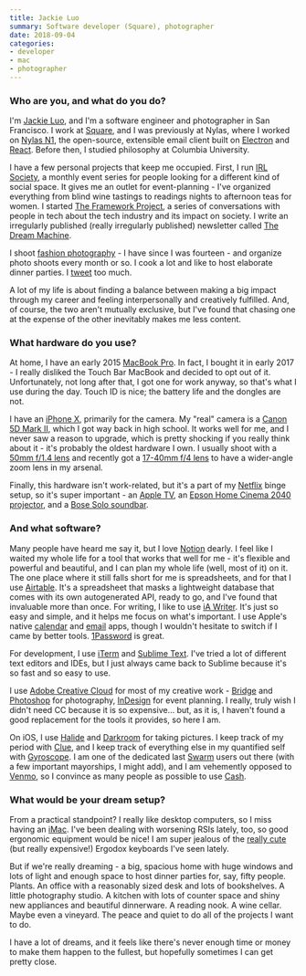```yaml
---
title: Jackie Luo
summary: Software developer (Square), photographer
date: 2018-09-04
categories:
- developer
- mac
- photographer
---
```


### Who are you, and what do you do?

I'm [Jackie Luo](http://jackieluo.com/ "Jackie's website."), and I'm a software engineer and photographer in San Francisco. I work at [Square][], and I was previously at Nylas, where I worked on [Nylas N1][nylas-mail], the open-source, extensible email client built on [Electron][] and [React][]. Before then, I studied philosophy at Columbia University.

I have a few personal projects that keep me occupied. First, I run [IRL Society](http://irlsociety.com/ "Jackie's monthly event series in San Francisco."), a monthly event series for people looking for a different kind of social space. It gives me an outlet for event-planning - I've organized everything from blind wine tastings to readings nights to afternoon teas for women. I started [The Framework Project](http://www.theframeworkproject.com/ "Jackie's series of interviews about tech and its impact."), a series of conversations with people in tech about the tech industry and its impact on society. I write an irregularly published (really irregularly published) newsletter called [The Dream Machine](http://tinyletter.com/jackiehluo "Jackie's email newsletter.").

I shoot [fashion photography](https://pictures.jackieluo.com/ "Jackie's photography.") - I have since I was fourteen - and organize photo shoots every month or so. I cook a lot and like to host elaborate dinner parties. I [tweet](https://twitter.com/jackiehluo/ "Jackie's Twitter account.") too much.

A lot of my life is about finding a balance between making a big impact through my career and feeling interpersonally and creatively fulfilled. And, of course, the two aren't mutually exclusive, but I've found that chasing one at the expense of the other inevitably makes me less content.

### What hardware do you use?

At home, I have an early 2015 [MacBook Pro][macbook-pro]. In fact, I bought it in early 2017 - I really disliked the Touch Bar MacBook and decided to opt out of it. Unfortunately, not long after that, I got one for work anyway, so that's what I use during the day. Touch ID is nice; the battery life and the dongles are not.

I have an [iPhone X][iphone-x], primarily for the camera. My "real" camera is a [Canon 5D Mark II][eos-5d-mark-ii], which I got way back in high school. It works well for me, and I never saw a reason to upgrade, which is pretty shocking if you really think about it - it's probably the oldest hardware I own. I usually shoot with a [50mm f/1.4 lens][ef-50mm-f1.4-usm] and recently got a [17-40mm f/4 lens][ef-17-40mm-f4l-usm] to have a wider-angle zoom lens in my arsenal.

Finally, this hardware isn't work-related, but it's a part of my [Netflix][] binge setup, so it's super important - an [Apple TV][apple-tv], an [Epson Home Cinema 2040 projector][powerlite-home-cinema-2040], and a [Bose Solo soundbar][solo.2].

### And what software?

Many people have heard me say it, but I love [Notion][] dearly. I feel like I waited my whole life for a tool that works that well for me - it's flexible and powerful and beautiful, and I can plan my whole life (well, most of it) on it. The one place where it still falls short for me is spreadsheets, and for that I use [Airtable][]. It's a spreadsheet that masks a lightweight database that comes with its own autogenerated API, ready to go, and I've found that invaluable more than once. For writing, I like to use [iA Writer][ia-writer]. It's just so easy and simple, and it helps me focus on what's important. I use Apple's native [calendar][] and [email][mail] apps, though I wouldn't hesitate to switch if I came by better tools. [1Password][] is great.

For development, I use [iTerm][iterm2] and [Sublime Text][sublime-text]. I've tried a lot of different text editors and IDEs, but I just always came back to Sublime because it's so fast and so easy to use.

I use [Adobe Creative Cloud][creative-cloud] for most of my creative work - [Bridge][] and [Photoshop][] for photography, [InDesign][] for event planning. I really, truly wish I didn't need CC because it is so expensive... but, as it is, I haven't found a good replacement for the tools it provides, so here I am.

On iOS, I use [Halide][halide-ios] and [Darkroom][darkroom-ios] for taking pictures. I keep track of my period with [Clue][clue-ios], and I keep track of everything else in my quantified self with [Gyroscope][gyroscope-ios]. I am one of the dedicated last [Swarm][swarm-ios] users out there (with a few important mayorships, I might add), and I am vehemently opposed to [Venmo][], so I convince as many people as possible to use [Cash][cash-ios].

### What would be your dream setup?

From a practical standpoint? I really like desktop computers, so I miss having an [iMac][]. I've been dealing with worsening RSIs lately, too, so good ergonomic equipment would be nice! I am super jealous of the [really cute](https://twitter.com/sailorhg/status/964244766878679040 "Amy's tweet showing her Ergodox keyboard.") (but really expensive!) Ergodox keyboards I've seen lately.

But if we're really dreaming - a big, spacious home with huge windows and lots of light and enough space to host dinner parties for, say, fifty people. Plants. An office with a reasonably sized desk and lots of bookshelves. A little photography studio. A kitchen with lots of counter space and shiny new appliances and beautiful dinnerware. A reading nook. A wine cellar. Maybe even a vineyard. The peace and quiet to do all of the projects I want to do.

I have a lot of dreams, and it feels like there's never enough time or money to make them happen to the fullest, but hopefully sometimes I can get pretty close.

[1password]: https://1password.com "Password management software for Mac OS X."
[airtable]: https://www.airtable.com/ "A service for organising data."
[apple-tv]: https://en.wikipedia.org/wiki/Apple_TV "A device for viewing media on a TV."
[bridge]: https://creative.adobe.com/products/bridge "A shared media manager for Adobe CS products."
[calendar]: https://en.wikipedia.org/wiki/Calendar_(Apple) "The calendar software included with macOS."
[cash-ios]: https://cash.app/ "An app for sending money or Bitcoin."
[clue-ios]: https://apps.apple.com/us/app/clue-health-period-tracker/id657189652 "A period and health tracking app."
[creative-cloud]: https://www.adobe.com/creativecloud.html "A subscription service for Adobe's creative suite."
[darkroom-ios]: https://apps.apple.com/us/app/darkroom-photo-editor/id953286746 "A photo editor app."
[ef-17-40mm-f4l-usm]: http://web.archive.org/web/20151009094323/http://www.usa.canon.com:80/cusa/consumer/products/cameras/ef_lens_lineup/ef_17_40mm_f_4l_usm "An ultra-wide zoom lens."
[ef-50mm-f1.4-usm]: http://web.archive.org/web/20150905095642/http://www.usa.canon.com/cusa/support/consumer/eos_slr_camera_systems/lenses/ef_50mm_f_1_4_usm "A lens for SLR cameras."
[electron]: https://www.electronjs.org/ "A developer tool for building desktop apps with web technology."
[eos-5d-mark-ii]: http://web.archive.org/web/20151104220940/http://www.usa.canon.com/cusa/support/consumer/eos_slr_camera_systems/eos_digital_slr_cameras/eos_5d_mark_ii "A 21 megapixel DSLR."
[gyroscope-ios]: https://apps.apple.com/app/apple-store/id1104085053 "An app for tracking your health and other data."
[halide-ios]: https://apps.apple.com/us/app/halide-camera/id885697368 "A camera app."
[ia-writer]: https://ia.net/topics/ia-writer-for-mac "A full-screen writing tool for the Mac."
[imac]: https://www.apple.com/imac-24/ "An all-in-one computer."
[indesign]: https://www.adobe.com/products/indesign.html "A desktop/web publishing application."
[iphone-x]: https://en.wikipedia.org/wiki/IPhone_X "A 5.8 inch smartphone."
[iterm2]: https://iterm2.com/ "An alternative terminal application for Mac OS X."
[macbook-pro]: https://www.apple.com/macbook-pro/ "A laptop."
[mail]: https://en.wikipedia.org/wiki/Mail_(application) "The default Mac OS X mail client."
[netflix]: http://web.archive.org/web/20221226033709/https://www.netflix.com/ "A movie rental and streaming service."
[notion]: https://www.notion.so/ "A collaborative wiki service."
[nylas-mail]: https://github.com/nylas/nylas-mail "An open-source email client."
[photoshop]: https://www.adobe.com/products/photoshop.html "A bitmap image editor."
[powerlite-home-cinema-2040]: https://epson.com/For-Home/Projectors/Home-Cinema/PowerLite-Home-Cinema-2040-3D-1080p-3LCD-Projector/p/V11H707020 "A 1080p projector."
[react]: http://reactjs.org/ "A JavaScript UI framework."
[solo.2]: https://www.bose.com/en_us/shop_all/speakers/speakers.html "A soundbar."
[square]: https://squareup.com/jp/ja "A software and hardware solution for processing credit cards."
[sublime-text]: http://www.sublimetext.com/ "A coder's text editor."
[swarm-ios]: https://www.swarmapp.com/ "An app for checking into places."
[venmo]: https://venmo.com/ "A payment service."
